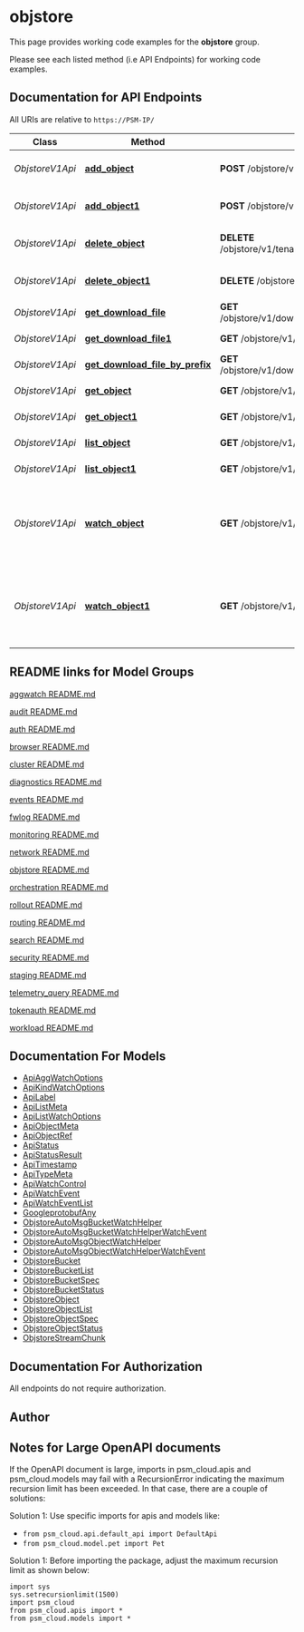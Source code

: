 # objstore

This page provides working code examples for the **objstore** group.

Please see each listed method (i.e API Endpoints) for working code examples.

## Documentation for API Endpoints

All URIs are relative to `https://PSM-IP/`

Class | Method | HTTP request | Description
------------ | ------------- | ------------- | -------------
*ObjstoreV1Api* | [**add_object**](../../../docs/ObjstoreV1Api.md#add_object) | **POST** /objstore/v1/tenant/{O.Tenant}/{O.Namespace}/objects | Create Object object
*ObjstoreV1Api* | [**add_object1**](../../../docs/ObjstoreV1Api.md#add_object1) | **POST** /objstore/v1/{O.Namespace}/objects | Create Object object
*ObjstoreV1Api* | [**delete_object**](../../../docs/ObjstoreV1Api.md#delete_object) | **DELETE** /objstore/v1/tenant/{O.Tenant}/{O.Namespace}/objects/{O.Name} | Delete Object object
*ObjstoreV1Api* | [**delete_object1**](../../../docs/ObjstoreV1Api.md#delete_object1) | **DELETE** /objstore/v1/{O.Namespace}/objects/{O.Name} | Delete Object object
*ObjstoreV1Api* | [**get_download_file**](../../../docs/ObjstoreV1Api.md#get_download_file) | **GET** /objstore/v1/downloads/tenant/{O.Tenant}/{O.Namespace}/{O.Name} | Download file
*ObjstoreV1Api* | [**get_download_file1**](../../../docs/ObjstoreV1Api.md#get_download_file1) | **GET** /objstore/v1/downloads/{O.Namespace}/{O.Name} | Download file
*ObjstoreV1Api* | [**get_download_file_by_prefix**](../../../docs/ObjstoreV1Api.md#get_download_file_by_prefix) | **GET** /objstore/v1/downloads/all/tenant/{O.Tenant}/{O.Namespace}/{O.Name} | Download file by prefix
*ObjstoreV1Api* | [**get_object**](../../../docs/ObjstoreV1Api.md#get_object) | **GET** /objstore/v1/tenant/{O.Tenant}/{O.Namespace}/objects/{O.Name} | Get Object object
*ObjstoreV1Api* | [**get_object1**](../../../docs/ObjstoreV1Api.md#get_object1) | **GET** /objstore/v1/{O.Namespace}/objects/{O.Name} | Get Object object
*ObjstoreV1Api* | [**list_object**](../../../docs/ObjstoreV1Api.md#list_object) | **GET** /objstore/v1/tenant/{O.Tenant}/{O.Namespace}/objects | List Object objects
*ObjstoreV1Api* | [**list_object1**](../../../docs/ObjstoreV1Api.md#list_object1) | **GET** /objstore/v1/{O.Namespace}/objects | List Object objects
*ObjstoreV1Api* | [**watch_object**](../../../docs/ObjstoreV1Api.md#watch_object) | **GET** /objstore/v1/watch/tenant/{O.Tenant}/{O.Namespace}/objects | Watch Object objects. Supports WebSockets or HTTP long poll
*ObjstoreV1Api* | [**watch_object1**](../../../docs/ObjstoreV1Api.md#watch_object1) | **GET** /objstore/v1/watch/{O.Namespace}/objects | Watch Object objects. Supports WebSockets or HTTP long poll


## README links for Model Groups

[aggwatch README.md](..//aggwatch/README.md)

[audit README.md](..//audit/README.md)

[auth README.md](..//auth/README.md)

[browser README.md](..//browser/README.md)

[cluster README.md](..//cluster/README.md)

[diagnostics README.md](..//diagnostics/README.md)

[events README.md](..//events/README.md)

[fwlog README.md](..//fwlog/README.md)

[monitoring README.md](..//monitoring/README.md)

[network README.md](..//network/README.md)

[objstore README.md](..//objstore/README.md)

[orchestration README.md](..//orchestration/README.md)

[rollout README.md](..//rollout/README.md)

[routing README.md](..//routing/README.md)

[search README.md](..//search/README.md)

[security README.md](..//security/README.md)

[staging README.md](..//staging/README.md)

[telemetry_query README.md](..//telemetry_query/README.md)

[tokenauth README.md](..//tokenauth/README.md)

[workload README.md](..//workload/README.md)


## Documentation For Models

 - [ApiAggWatchOptions](../../../docs/ApiAggWatchOptions.md)
 - [ApiKindWatchOptions](../../../docs/ApiKindWatchOptions.md)
 - [ApiLabel](../../../docs/ApiLabel.md)
 - [ApiListMeta](../../../docs/ApiListMeta.md)
 - [ApiListWatchOptions](../../../docs/ApiListWatchOptions.md)
 - [ApiObjectMeta](../../../docs/ApiObjectMeta.md)
 - [ApiObjectRef](../../../docs/ApiObjectRef.md)
 - [ApiStatus](../../../docs/ApiStatus.md)
 - [ApiStatusResult](../../../docs/ApiStatusResult.md)
 - [ApiTimestamp](../../../docs/ApiTimestamp.md)
 - [ApiTypeMeta](../../../docs/ApiTypeMeta.md)
 - [ApiWatchControl](../../../docs/ApiWatchControl.md)
 - [ApiWatchEvent](../../../docs/ApiWatchEvent.md)
 - [ApiWatchEventList](../../../docs/ApiWatchEventList.md)
 - [GoogleprotobufAny](../../../docs/GoogleprotobufAny.md)
 - [ObjstoreAutoMsgBucketWatchHelper](../../../docs/ObjstoreAutoMsgBucketWatchHelper.md)
 - [ObjstoreAutoMsgBucketWatchHelperWatchEvent](../../../docs/ObjstoreAutoMsgBucketWatchHelperWatchEvent.md)
 - [ObjstoreAutoMsgObjectWatchHelper](../../../docs/ObjstoreAutoMsgObjectWatchHelper.md)
 - [ObjstoreAutoMsgObjectWatchHelperWatchEvent](../../../docs/ObjstoreAutoMsgObjectWatchHelperWatchEvent.md)
 - [ObjstoreBucket](../../../docs/ObjstoreBucket.md)
 - [ObjstoreBucketList](../../../docs/ObjstoreBucketList.md)
 - [ObjstoreBucketSpec](../../../docs/ObjstoreBucketSpec.md)
 - [ObjstoreBucketStatus](../../../docs/ObjstoreBucketStatus.md)
 - [ObjstoreObject](../../../docs/ObjstoreObject.md)
 - [ObjstoreObjectList](../../../docs/ObjstoreObjectList.md)
 - [ObjstoreObjectSpec](../../../docs/ObjstoreObjectSpec.md)
 - [ObjstoreObjectStatus](../../../docs/ObjstoreObjectStatus.md)
 - [ObjstoreStreamChunk](../../../docs/ObjstoreStreamChunk.md)


## Documentation For Authorization

 All endpoints do not require authorization.

## Author




## Notes for Large OpenAPI documents
If the OpenAPI document is large, imports in psm_cloud.apis and psm_cloud.models may fail with a
RecursionError indicating the maximum recursion limit has been exceeded. In that case, there are a couple of solutions:

Solution 1:
Use specific imports for apis and models like:
- `from psm_cloud.api.default_api import DefaultApi`
- `from psm_cloud.model.pet import Pet`

Solution 1:
Before importing the package, adjust the maximum recursion limit as shown below:
```
import sys
sys.setrecursionlimit(1500)
import psm_cloud
from psm_cloud.apis import *
from psm_cloud.models import *
```
